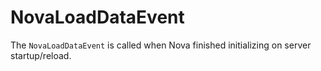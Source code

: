 # NovaLoadDataEvent

The ``NovaLoadDataEvent`` is called when Nova finished initializing on server startup/reload.